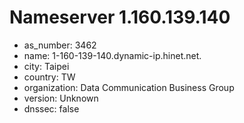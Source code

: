 # Nameserver 1.160.139.140

* as_number: 3462
* name: 1-160-139-140.dynamic-ip.hinet.net.
* city: Taipei
* country: TW
* organization: Data Communication Business Group
* version: Unknown
* dnssec: false
